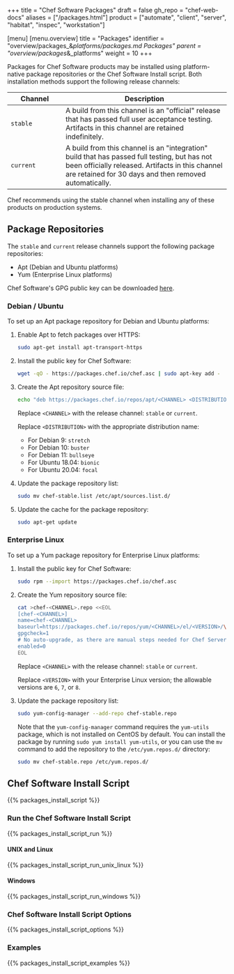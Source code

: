 +++
title = "Chef Software Packages"
draft = false
gh_repo = "chef-web-docs"
aliases = ["/packages.html"]
product = ["automate", "client", "server", "habitat", "inspec", "workstation"]

[menu]
  [menu.overview]
    title = "Packages"
    identifier = "overview/packages_&_platforms/packages.md Packages"
    parent = "overview/packages_&_platforms"
    weight = 10
+++

Packages for Chef Software products may be installed using
platform-native package repositories or the Chef Software Install script. Both
installation methods support the following release channels:

<table>
<colgroup>
<col style="width: 25%" />
<col style="width: 75%" />
</colgroup>
<thead>
<tr class="header">
<th>Channel</th>
<th>Description</th>
</tr>
</thead>
<tbody>
<tr>
<td><code>stable</code></td>
<td>A build from this channel is an "official" release that has passed full user acceptance testing. Artifacts in this channel are retained indefinitely.</td>
</tr>
<tr>
<td><code>current</code></td>
<td>A build from this channel is an "integration" build that has passed full testing, but has not been officially released. Artifacts in this channel are retained for 30 days and then removed automatically.</td>
</tr>
</tbody>
</table>

Chef recommends using the stable channel when installing any of these
products on production systems.

## Package Repositories

The `stable` and `current` release channels support the following
package repositories:

- Apt (Debian and Ubuntu platforms)
- Yum (Enterprise Linux platforms)

Chef Software's GPG public key can be downloaded
[here](https://packages.chef.io/chef.asc).

### Debian / Ubuntu

To set up an Apt package repository for Debian and Ubuntu platforms:

1. Enable Apt to fetch packages over HTTPS:

    ```bash
    sudo apt-get install apt-transport-https
    ```

2. Install the public key for Chef Software:

    ```bash
    wget -qO - https://packages.chef.io/chef.asc | sudo apt-key add -
    ```

3. Create the Apt repository source file:

    ```bash
    echo "deb https://packages.chef.io/repos/apt/<CHANNEL> <DISTRIBUTION> main" > chef-<CHANNEL>.list
    ```

    Replace `<CHANNEL>` with the release channel: `stable` or `current`.

    Replace `<DISTRIBUTION>` with the appropriate distribution name:

    - For Debian 9: `stretch`
    - For Debian 10: `buster`
    - For Debian 11: `bullseye`
    - For Ubuntu 18.04: `bionic`
    - For Ubuntu 20.04: `focal`

4. Update the package repository list:

    ```bash
    sudo mv chef-stable.list /etc/apt/sources.list.d/
    ```

5. Update the cache for the package repository:

    ```bash
    sudo apt-get update
    ```

### Enterprise Linux

To set up a Yum package repository for Enterprise Linux platforms:

1. Install the public key for Chef Software:

    ```bash
    sudo rpm --import https://packages.chef.io/chef.asc
    ```

2. Create the Yum repository source file:

    ```bash
    cat >chef-<CHANNEL>.repo <<EOL
    [chef-<CHANNEL>]
    name=chef-<CHANNEL>
    baseurl=https://packages.chef.io/repos/yum/<CHANNEL>/el/<VERSION>/\$basearch/
    gpgcheck=1
    # No auto-upgrade, as there are manual steps needed for Chef Server upgrades
    enabled=0
    EOL
    ```

    Replace `<CHANNEL>` with the release channel: `stable` or `current`.

    Replace `<VERSION>` with your Enterprise Linux version; the
    allowable versions are `6`, `7`, or `8`.

3. Update the package repository list:

    ```bash
    sudo yum-config-manager --add-repo chef-stable.repo
    ```

    Note that the `yum-config-manager` command requires the `yum-utils`
    package, which is not installed on CentOS by default. You can
    install the package by running `sudo yum install yum-utils`, or you
    can use the `mv` command to add the repository to the
    `/etc/yum.repos.d/` directory:

    ```bash
    sudo mv chef-stable.repo /etc/yum.repos.d/
    ```

## Chef Software Install Script

{{% packages_install_script %}}

### Run the Chef Software Install Script

{{% packages_install_script_run %}}

#### UNIX and Linux

{{% packages_install_script_run_unix_linux %}}

#### Windows

{{% packages_install_script_run_windows %}}

### Chef Software Install Script Options

{{% packages_install_script_options %}}

### Examples

{{% packages_install_script_examples %}}
